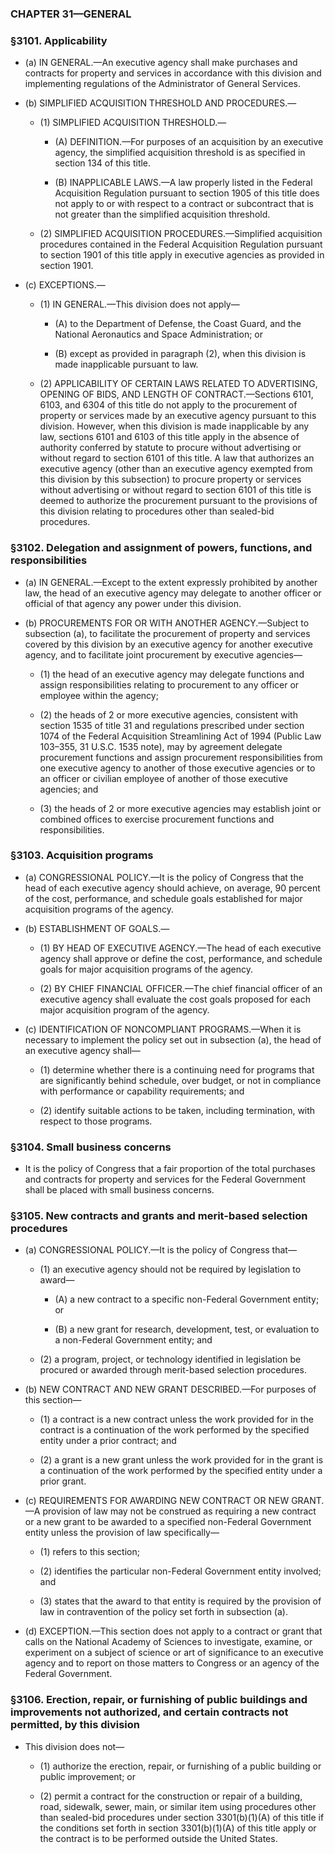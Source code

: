 ### **CHAPTER 31—GENERAL**

### §3101. Applicability
* (a) IN GENERAL.—An executive agency shall make purchases and contracts for property and services in accordance with this division and implementing regulations of the Administrator of General Services.

* (b) SIMPLIFIED ACQUISITION THRESHOLD AND PROCEDURES.—

  * (1) SIMPLIFIED ACQUISITION THRESHOLD.—

    * (A) DEFINITION.—For purposes of an acquisition by an executive agency, the simplified acquisition threshold is as specified in section 134 of this title.

    * (B) INAPPLICABLE LAWS.—A law properly listed in the Federal Acquisition Regulation pursuant to section 1905 of this title does not apply to or with respect to a contract or subcontract that is not greater than the simplified acquisition threshold.


  * (2) SIMPLIFIED ACQUISITION PROCEDURES.—Simplified acquisition procedures contained in the Federal Acquisition Regulation pursuant to section 1901 of this title apply in executive agencies as provided in section 1901.


* (c) EXCEPTIONS.—

  * (1) IN GENERAL.—This division does not apply—

    * (A) to the Department of Defense, the Coast Guard, and the National Aeronautics and Space Administration; or

    * (B) except as provided in paragraph (2), when this division is made inapplicable pursuant to law.


  * (2) APPLICABILITY OF CERTAIN LAWS RELATED TO ADVERTISING, OPENING OF BIDS, AND LENGTH OF CONTRACT.—Sections 6101, 6103, and 6304 of this title do not apply to the procurement of property or services made by an executive agency pursuant to this division. However, when this division is made inapplicable by any law, sections 6101 and 6103 of this title apply in the absence of authority conferred by statute to procure without advertising or without regard to section 6101 of this title. A law that authorizes an executive agency (other than an executive agency exempted from this division by this subsection) to procure property or services without advertising or without regard to section 6101 of this title is deemed to authorize the procurement pursuant to the provisions of this division relating to procedures other than sealed-bid procedures.

### §3102. Delegation and assignment of powers, functions, and responsibilities
* (a) IN GENERAL.—Except to the extent expressly prohibited by another law, the head of an executive agency may delegate to another officer or official of that agency any power under this division.

* (b) PROCUREMENTS FOR OR WITH ANOTHER AGENCY.—Subject to subsection (a), to facilitate the procurement of property and services covered by this division by an executive agency for another executive agency, and to facilitate joint procurement by executive agencies—

  * (1) the head of an executive agency may delegate functions and assign responsibilities relating to procurement to any officer or employee within the agency;

  * (2) the heads of 2 or more executive agencies, consistent with section 1535 of title 31 and regulations prescribed under section 1074 of the Federal Acquisition Streamlining Act of 1994 (Public Law 103–355, 31 U.S.C. 1535 note), may by agreement delegate procurement functions and assign procurement responsibilities from one executive agency to another of those executive agencies or to an officer or civilian employee of another of those executive agencies; and

  * (3) the heads of 2 or more executive agencies may establish joint or combined offices to exercise procurement functions and responsibilities.

### §3103. Acquisition programs
* (a) CONGRESSIONAL POLICY.—It is the policy of Congress that the head of each executive agency should achieve, on average, 90 percent of the cost, performance, and schedule goals established for major acquisition programs of the agency.

* (b) ESTABLISHMENT OF GOALS.—

  * (1) BY HEAD OF EXECUTIVE AGENCY.—The head of each executive agency shall approve or define the cost, performance, and schedule goals for major acquisition programs of the agency.

  * (2) BY CHIEF FINANCIAL OFFICER.—The chief financial officer of an executive agency shall evaluate the cost goals proposed for each major acquisition program of the agency.


* (c) IDENTIFICATION OF NONCOMPLIANT PROGRAMS.—When it is necessary to implement the policy set out in subsection (a), the head of an executive agency shall—

  * (1) determine whether there is a continuing need for programs that are significantly behind schedule, over budget, or not in compliance with performance or capability requirements; and

  * (2) identify suitable actions to be taken, including termination, with respect to those programs.

### §3104. Small business concerns
* It is the policy of Congress that a fair proportion of the total purchases and contracts for property and services for the Federal Government shall be placed with small business concerns.

### §3105. New contracts and grants and merit-based selection procedures
* (a) CONGRESSIONAL POLICY.—It is the policy of Congress that—

  * (1) an executive agency should not be required by legislation to award—

    * (A) a new contract to a specific non-Federal Government entity; or

    * (B) a new grant for research, development, test, or evaluation to a non-Federal Government entity; and


  * (2) a program, project, or technology identified in legislation be procured or awarded through merit-based selection procedures.


* (b) NEW CONTRACT AND NEW GRANT DESCRIBED.—For purposes of this section—

  * (1) a contract is a new contract unless the work provided for in the contract is a continuation of the work performed by the specified entity under a prior contract; and

  * (2) a grant is a new grant unless the work provided for in the grant is a continuation of the work performed by the specified entity under a prior grant.


* (c) REQUIREMENTS FOR AWARDING NEW CONTRACT OR NEW GRANT.—A provision of law may not be construed as requiring a new contract or a new grant to be awarded to a specified non-Federal Government entity unless the provision of law specifically—

  * (1) refers to this section;

  * (2) identifies the particular non-Federal Government entity involved; and

  * (3) states that the award to that entity is required by the provision of law in contravention of the policy set forth in subsection (a).


* (d) EXCEPTION.—This section does not apply to a contract or grant that calls on the National Academy of Sciences to investigate, examine, or experiment on a subject of science or art of significance to an executive agency and to report on those matters to Congress or an agency of the Federal Government.

### §3106. Erection, repair, or furnishing of public buildings and improvements not authorized, and certain contracts not permitted, by this division
* This division does not—

  * (1) authorize the erection, repair, or furnishing of a public building or public improvement; or

  * (2) permit a contract for the construction or repair of a building, road, sidewalk, sewer, main, or similar item using procedures other than sealed-bid procedures under section 3301(b)(1)(A) of this title if the conditions set forth in section 3301(b)(1)(A) of this title apply or the contract is to be performed outside the United States.